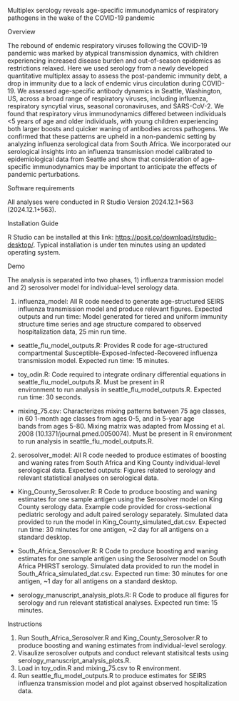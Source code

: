 Multiplex serology reveals age-specific immunodynamics of respiratory pathogens in the wake of the COVID-19 pandemic 

Overview 

The rebound of endemic respiratory viruses following the COVID-19 pandemic was marked by atypical transmission dynamics, with children experiencing increased disease burden and out-of-season epidemics as restrictions relaxed. Here we used serology from a newly developed quantitative multiplex assay to assess the post-pandemic immunity debt, a drop in immunity due to a lack of endemic virus circulation during COVID-19. We assessed age-specific antibody dynamics in Seattle, Washington, US, across a broad range of respiratory viruses, including influenza, respiratory syncytial virus, seasonal coronaviruses, and SARS-CoV-2. We found that respiratory virus immunodynamics differed between individuals <5 years of age and older individuals, with young children experiencing both larger boosts and quicker waning of antibodies across pathogens. We confirmed that these patterns are upheld in a non-pandemic setting by analyzing influenza serological data from South Africa. We incorporated our serological insights into an influenza transmission model calibrated to epidemiological data from Seattle and show that consideration of age-specific immunodynamics may be important to anticipate the effects of pandemic perturbations. 

Software requirements 

All analyses were conducted in R Studio Version 2024.12.1+563 (2024.12.1+563). 

Installation Guide 

R Studio can be installed at this link: https://posit.co/download/rstudio-desktop/. Typical installation is under ten minutes using an updated operating system.

Demo 

The analysis is separated into two phases, 1) influenza tranmission model and 2) serosolver model for individual-level serology data.

1) influenza_model: All R code needed to generate age-structured SEIRS influenza transmission model and produce relevant figures. Expected outputs and run time: Model generated for tiered and uniform immunity structure time series and age structure compared to observed hospitalization data, 25 min run time. 
   
  - seattle_flu_model_outputs.R: Provides R code for age-structured compartmental Susceptible-Exposed-Infected-Recovered influenza       
    transmission model. Expected run time: 15 minutes. 

  - toy_odin.R: Code required to integrate ordinary differential equations in seattle_flu_model_outputs.R. Must be present in R       
    environment to run analysis in seattle_flu_model_outputs.R. Expected run time: 30 seconds. 
  
  - mixing_75.csv: Characterizes mixing patterns between 75 age classes, in 60 1-month age classes from ages 0-5, and in 5-year age   
    bands from ages 5-80. Mixing matrix was adapted from Mossing et al. 2008 (10.1371/journal.pmed.0050074). Must be present in R 
    environment to run analysis in seattle_flu_model_outputs.R.

2) serosolver_model: All R code needed to produce estimates of boosting and waning rates from South Africa and King County individual-level serological data. Expected outputs: Figures related to serology and relevant statistical analyses on serological data.

  - King_County_Serosolver.R: R Code to produce boosting and waning estimates for one sample antigen using the Serosolver model on King      County serology data. Example code provided for cross-sectional pediatric serology and adult paired serology separately. Simulated       data provided to run the model in King_County_simulated_dat.csv. Expected run time: 30 minutes for one antigen, ~2 day for all antigens on a standard desktop. 
    
  - South_Africa_Serosolver.R: R Code to produce boosting and waning estimates for one sample antigen using the Serosolver model on          South Africa PHIRST serology. Simulated data provided to run the model in South_Africa_simulated_dat.csv. Expected run time: 30          minutes for one antigen, ~1 day for all antigens on a standard desktop. 
    
   - serology_manuscript_analysis_plots.R: R Code to produce all figures for serology and run relevant statistical analyses. Expected 
     run time: 15 minutes.

Instructions 

1. Run South_Africa_Serosolver.R and King_County_Serosolver.R to produce boosting and waning estimates from individual-level serology.
2. Visaulize serosolver outputs and conduct relevant statisitcal tests using serology_manuscript_analysis_plots.R.
3. Load in toy_odin.R and mixing_75.csv to R environment.
4. Run seattle_flu_model_outputs.R to produce estimates for SEIRS influenza transmission model and plot against observed hospitalization 
   data. 


